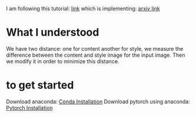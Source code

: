 I am following this tutorial: [link](https://pytorch.org/tutorials/advanced/neural_style_tutorial.html?highlight=style%20transfer)
which is implementing: [arxiv link](https://arxiv.org/abs/1508.06576)

# What I understood
We have two distance: one for content another for style, we measure the difference between the content and style image for the input image. Then we modify it in order to minimize this distance.

# to get started
Download anaconda: [Conda Installation](https://docs.conda.io/en/latest/)
Download pytorch using anaconda: [Pytorch Installation](https://pytorch.org/get-started/locally/)


